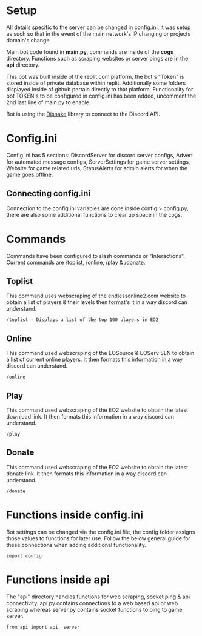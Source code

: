 # Setup #
All details specific to the server can be changed in config.ini, it was setup as such so that in the event of the main network's IP changing or projects domain's change. <br>

Main bot code found in **main.py**, commands are inside of the **cogs** directory. Functions such as scraping websites or server pings are in the **api** directory.<br>

This bot was built inside of the replit.com platform, the bot's "Token" is stored inside of private database within replit. Additionally some folders displayed inside of github pertain directly to that platform. Functionality for bot TOKEN's to be configured in config.ini has been added, uncomment the 2nd last line of main.py to enable.<br>

Bot is using the [Disnake](https://docs.disnake.dev/en/stable/) library to connect to the Discord API.

# Config.ini #
Config.ini has 5 sections: DiscordServer for discord server configs, Advert for automated message configs, ServerSettings for game server settings, Website for game related urls, StatusAlerts for admin alerts for when the game goes offline.

## Connecting config.ini ##
Connection to the config.ini variables are done inside config > config.py, there are also some additional functions to clear up space in the cogs.

# Commands #
Commands have been configured to slash commands or "Interactions". Current commands are /toplist, /online, /play & /donate.

## Toplist ##
This command uses webscraping of the endlessonline2.com website to obtain a list of players & their levels then format's it in a way discord can understand.
```
/toplist - Displays a list of the top 100 players in EO2
```

## Online ##
This command used webscraping of the EOSource & EOServ SLN to obtain a list of current online players. It then formats this information in a way discord can understand.
```
/online
```

## Play ##
This command used webscraping of the EO2 website to obtain the latest download link. It then formats this information in a way discord can understand.
```
/play
```

## Donate ##
This command used webscraping of the EO2 website to obtain the latest donate link. It then formats this information in a way discord can understand.
```
/donate
```


# Functions inside config.ini #
Bot settings can be changed via the config.ini file, the config folder assigns those values to functions for later use. Follow the below general guide for these connections when adding additional functionality.

```
import config
```

# Functions inside api #
The "api" directory handles functions for web scraping, socket ping & api connectivity. api.py contains connections to a web based api or web scraping whereas server.py contains socket functions to ping to game server.

```
from api import api, server
```


